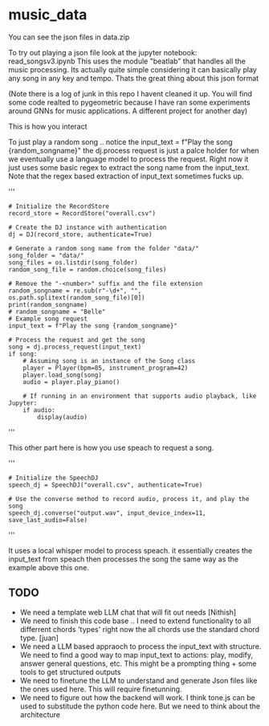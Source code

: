 # music_data


You can see the json files in data.zip 

To try out playing a json file look at the jupyter notebook: read_songsv3.ipynb
This uses the module "beatlab" that handles all the music processing. Its actually quite simple considering it can basically play any song in any key and tempo. Thats the great thing about this json format 

(Note there is a log of junk in this repo I havent cleaned it up. You will find some code realted to pygeometric because I have ran some experiments around GNNs for music applications. A different project for another day)


This is how you interact 

To just play a random song .. notice the input_text = f"Play the song {random_songname}" the dj.process request is just a palce holder for when we eventually use a language model to process the request. Right now it just uses some basic regex to extract the song name from the input_text. Note that the regex based extraction of input_text sometimes fucks up. 

'''

    # Initialize the RecordStore
    record_store = RecordStore("overall.csv")

    # Create the DJ instance with authentication
    dj = DJ(record_store, authenticate=True)

    # Generate a random song name from the folder "data/"
    song_folder = "data/"
    song_files = os.listdir(song_folder)
    random_song_file = random.choice(song_files)

    # Remove the "-<number>" suffix and the file extension
    random_songname = re.sub(r"-\d+", "", os.path.splitext(random_song_file)[0])
    print(random_songname)
    # random_songname = "Belle"
    # Example song request
    input_text = f"Play the song {random_songname}"

    # Process the request and get the song
    song = dj.process_request(input_text)
    if song:
        # Assuming song is an instance of the Song class
        player = Player(bpm=85, instrument_program=42)
        player.load_song(song)
        audio = player.play_piano()

        # If running in an environment that supports audio playback, like Jupyter:
        if audio:
            display(audio)
'''


This other part here is how you use speach to request a song. 

'''

    # Initialize the SpeechDJ
    speech_dj = SpeechDJ("overall.csv", authenticate=True)

    # Use the converse method to record audio, process it, and play the song
    speech_dj.converse("output.wav", input_device_index=11, save_last_audio=False)

'''

It uses a local whisper model to process speach. it essentially creates the input_text from speach then processes the song the same way as the example above this one. 


## TODO
- We need a template web LLM chat that will fit out needs [Nithish]
- We need to finish this code base .. I need to extend functionality to all differrent chords 'types' right now the all chords use the standard chord type. [juan]
- We need a LLM based appraoch to process the input_text with structure. We need to find a good way to map input_text to actions: play, modify, answer general questions, etc. This might be a prompting thing + some tools to get structured outputs
- We need to finetune the LLM to understand and generate Json files like the ones used here. This will require finetunning.
- We need to figure out how the backend will work. I think tone.js can be used to substitude the python code here. But we need to think about the architecture 





